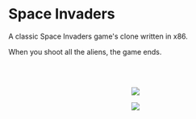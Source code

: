 # Space Invaders


A classic Space Invaders game's clone written in x86.

When you shoot all the aliens, the game ends.

</br></br>

<p align="center"><img src="https://user-images.githubusercontent.com/88087972/239222655-ef05c84d-277c-4dbf-8903-57e0bde782bb.png"/></p>

<p align="center"><img src="https://user-images.githubusercontent.com/88087972/239222527-c69ed01c-c6d1-4642-b1d4-36534bf87160.png"/></p>
